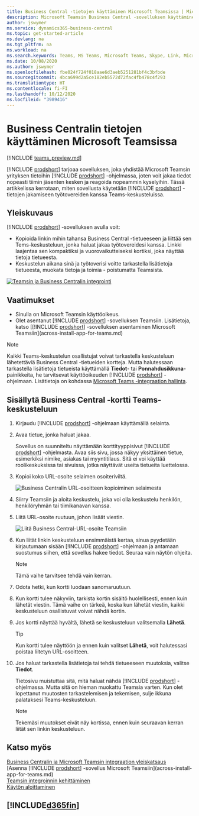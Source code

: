 ```yaml
---
title: Business Central -tietojen käyttäminen Microsoft Teamsissa | Microsoft Docs
description: Microsoft Teamsin Business Central -sovelluksen käyttäminen.
author: jswymer
ms.service: dynamics365-business-central
ms.topic: get-started-article
ms.devlang: na
ms.tgt_pltfrm: na
ms.workload: na
ms.search.keywords: Teams, MS Teams, Microsoft Teams, Skype, Link, Microsoft 365, collaborate, collaboration, teamwork
ms.date: 10/08/2020
ms.author: jswymer
ms.openlocfilehash: fbe024f724f018aae6d3aeb5251281bf4c3bfbde
ms.sourcegitcommit: 4bca699d2a5ce182eb5572d72fac4fb478c4f293
ms.translationtype: HT
ms.contentlocale: fi-FI
ms.lasthandoff: 10/12/2020
ms.locfileid: "3989416"
---
```

# <a name="working-with-business-central-data-in-microsoft-teams"></a>Business Centralin tietojen käyttäminen Microsoft Teamsissa

[!INCLUDE [teams_preview.md](includes/teams_preview.md)]

[!INCLUDE [prodshort](includes/prodshort.md)] tarjoaa sovelluksen, joka yhdistää Microsoft Teamsin yrityksen tietoihin [!INCLUDE [prodshort](includes/prodshort.md)] -ohjelmassa, joten voit jakaa tiedot nopeasti tiimin jäsenten kesken ja reagoida nopeammin kyselyihin. Tässä artikkelissa kerrotaan, miten sovellusta käytetään [!INCLUDE [prodshort](includes/prodshort.md)] -tietojen jakamiseen työtovereiden kanssa Teams-keskusteluissa.

## <a name="overview"></a>Yleiskuvaus

[!INCLUDE [prodshort](includes/prodshort.md)] -sovelluksen avulla voit:

- Kopioida linkin mihin tahansa Business Central -tietueeseen ja liittää sen Tems-keskusteluun, jonka haluat jakaa työtovereidesi kanssa. Linkki laajentaa sen kompaktiksi ja vuorovaikutteiseksi kortiksi, joka näyttää tietoja tietueesta.
- Keskustelun aikana sinä ja työtoverisi voitte tarkastella lisätietoja tietueesta, muokata tietoja ja toimia - poistumatta Teamsista.

[![Teamsin ja Business Centralin integrointi](media/teams-intro-v3.png)](media/teams-intro-v3.png#lightbox)

## <a name="prerequisites"></a>Vaatimukset

- Sinulla on Microsoft Teamsin käyttöoikeus.
- Olet asentanut [!INCLUDE [prodshort](includes/prodshort.md)] -sovelluksen Teamsiin. Lisätietoja, katso [[!INCLUDE [prodshort](includes/prodshort.md)] -sovelluksen asentaminen Microsoft Teamsiin](across-install-app-for-teams.md)

> [!NOTE]
> Kaikki Teams-keskustelun osallistujat voivat tarkastella keskusteluun lähetettäviä Business Central -tietueiden kortteja. Mutta halutessaan tarkastella lisätietoja tietueista käyttämällä **Tiedot**- tai **Ponnahdusikkuna**-painikkeita, he tarvitsevat käyttöoikeuden [!INCLUDE [prodshort](includes/prodshort.md)] -ohjelmaan. Lisätietoja on kohdassa [Microsoft Teams -integraation hallinta](admin-teams-integration.md#minimum-requirements-1).
<!--
- People You and your coworkers have the following permissions in [!INCLUDE [prodshort](includes/prodshort.md)]
  - To paste a [!INCLUDE [prodshort](includes/prodshort.md)] link into a Teams conversation and have it expand into a card, you have to have at least permission to view the page and its data.
  - Once a card is submitted into a conversation, any user in that conversation can view that card without having permission to Business Central.
  - For other users to view more details from card, they must also have view permission, as a minimum, to the page and its data. If they want to change data, they'll need modify permissions.

  Setting up permissions is typically done by an administrator. For more information, see [Managing Microsoft Teams Integration](admin-teams-integration.md).-->

## <a name="include-a-business-central-card-in-a-teams-conversation"></a>Sisällytä Business Central -kortti Teams-keskusteluun

1. Kirjaudu [!INCLUDE [prodshort](includes/prodshort.md)] -ohjelmaan käyttämällä selainta.
2. Avaa tietue, jonka haluat jakaa.

    Sovellus on suunniteltu näyttämään korttityyppisivut [!INCLUDE [prodshort](includes/prodshort.md)] -ohjelmasta. Avaa siis sivu, jossa näkyy yksittäinen tietue, esimerkiksi nimike, asiakas tai myyntitilaus. Sitä ei voi käyttää roolikeskuksissa tai sivuissa, jotka näyttävät useita tietueita luettelossa.

3. Kopioi koko URL-osoite selaimen osoiteriviltä.

   ![Business Centralin URL-osoitteen kopioiminen selaimesta](media/teams-url.png)
4. Siirry Teamsiin ja aloita keskustelu, joka voi olla keskustelu henkilön, henkilöryhmän tai tiimikanavan kanssa.

    <!--Teams imposes a few limitations here eg. you cannot unfurl a link during a Voice/Video call :/ We should probably only mention this in a Troubleshooting section (and i hope it will also be fixed soon)-->
5. Liitä URL-osoite ruutuun, johon lisäät viestin.

   ![Liitä Business Central-URL-osoite Teamsiin](media/teams-paste-url.png)
6. Kun liität linkin keskusteluun ensimmäistä kertaa, sinua pyydetään kirjautumaan sisään [!INCLUDE [prodshort](includes/prodshort.md)] -ohjelmaan ja antamaan suostumus siihen, että sovellus hakee tiedot. Seuraa vain näytön ohjeita.

    > [!NOTE]
    > Tämä vaihe tarvitsee tehdä vain kerran.

7. Odota hetki, kun kortti luodaan sanomaruutuun.

8. Kun kortti tulee näkyviin, tarkista kortin sisältö huolellisesti, ennen kuin lähetät viestin. Tämä vaihe on tärkeä, koska kun lähetät viestin, kaikki keskusteluun osallistuvat voivat nähdä kortin.

9. Jos kortti näyttää hyvältä, lähetä se keskusteluun valitsemalla **Lähetä**.

    > [!TIP]
    > Kun kortti tulee näyttöön ja ennen kuin valitset **Lähetä**, voit halutessasi poistaa liitetyn URL-osoitteen.

10. Jos haluat tarkastella lisätietoja tai tehdä tietueeseen muutoksia, valitse **Tiedot**.

    Tietosivu muistuttaa sitä, mitä haluat nähdä [!INCLUDE [prodshort](includes/prodshort.md)] -ohjelmassa. Mutta sitä on hieman muokattu Teamsia varten. Kun olet lopettanut muutosten tarkastelemisen ja tekemisen, sulje ikkuna palataksesi Teams-keskusteluun.

    > [!NOTE]
    > Tekemäsi muutokset eivät näy kortissa, ennen kuin seuraavan kerran liität sen linkin keskusteluun.

## <a name="see-also"></a>Katso myös

[Business Centralin ja Microsoft Teamsin integraation yleiskatsaus](across-teams-overview.md)  
[Asenna [!INCLUDE [prodshort](includes/prodshort.md)] -sovellus Microsoft Teamsiin](across-install-app-for-teams.md)  
[Teamsin integroinnin kehittäminen](/dynamics365/business-central/dev-itpro/developer/devenv-develop-for-teams)  
[Käytön aloittaminen](product-get-started.md)  

## [!INCLUDE[d365fin](includes/free_trial_md.md)]  
